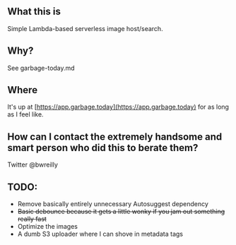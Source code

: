 ## What this is

Simple Lambda-based serverless image host/search.

## Why?

See garbage-today.md

## Where

It's up at [https://app.garbage.today](https://app.garbage.today) for as long as I feel like.

## How can I contact the extremely handsome and smart person who did this to berate them?

Twitter @bwreilly

## TODO:

- Remove basically entirely unnecessary Autosuggest dependency
- ~~Basic debounce because it gets a little wonky if you jam out something really fast~~
- Optimize the images
- A dumb S3 uploader where I can shove in metadata tags
